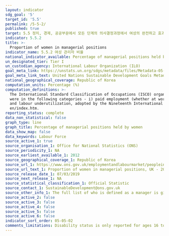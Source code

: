 ```yaml
---
layout: indicator
sdg_goal: '5'
target_id: '5.5'
permalink: /5-5-2/
published: true
target: 5.5 정치, 경제, 공공부문에서 모든 단계의 의사결정과정에서 여성의 완전하고 효과적인 참여와 리더십에 대한 평등한 기회를 보장
indicator: 5.5.2
title: >-
  Proportion of women in managerial positions
indicator_name: 5.5.2 여성 관리자 비율 
national_indicator_available: Percentage of managerial positions held by women
un_designated_tier: Tier I
un_custodian_agency: International Labour Organization (ILO)
goal_meta_link: https://unstats.un.org/sdgs/metadata/files/Metadata-05-05-02.pdf
goal_meta_link_text: United Nations Sustainable Development Goals Metadata (PDF 372 KB)
national_geographical_coverage: Republic of Korea 
computation_units: Percentage (%)
computation_definitions: >-
  The International Standard Classification of Occupations (ISCO) organizes jobs into a clearly defined set of groups according to the tasks and duties undertaken in the job. Employed persons are all persons of working age who during a specified brief period, such as one week or one day,
  were in the following categories - i) paid employment (whether at work or with a job but not at work), or  ii) self-employment (whether at work or with an enterprise but not at work). For more detailed information, please refer to the Resolution concerning statistics of work, employment
  and labour underutilization, adopted by the Nineteenth International Conference of Labour Statisticians (October 2013) - http://ilo.org/global/statistics-and-databases/standards-and-guidelines/resolutions-adopted-byinternational-conferences-of-labour-statisticians/WCMS_230304/lang--
  en/index.htm.
reporting_status: complete
data_non_statistical: false
graph_type: line
graph_title: Percentage of managerial positions held by women
data_show_map: false
data_keywords: Labour Force
source_active_1: true
source_organisation_1: Office for National Statistics (ONS)
source_periodicity_1: NA
source_earliest_available_1: 2012
source_geographical_coverage_1: Republic of Korea
source_url_1: https://www.ons.gov.uk/employmentandlabourmarket/peopleinwork/employmentandemployeetypes/adhocs/009741proportionofwomeninmanagerialpositionsuk2012to2017
source_url_text_1: Proportion of women in managerial positions, UK - 2012 to 2017
source_release_date_1: 07/03/2019
source_next_release_1: NA
source_statistical_classification_1: Official Statistic
source_contact_1: SustainableDevelopment@ons.gov.uk
source_other_info_1: The full list of who is defined as a manager is given in Annex 1 of the data source.
source_active_2: false
source_active_3: false
source_active_4: false
source_active_5: false
source_active_6: false
indicator_sort_order: 05-05-02
comments_limitations: Disability status is only reported for ages 16 to 64 years. The headline and all other disaggregations cover ages 16 years and over. Data follows the UN specification for this indicator. This indicator has been identified in collaboration with topic experts.
---
```

